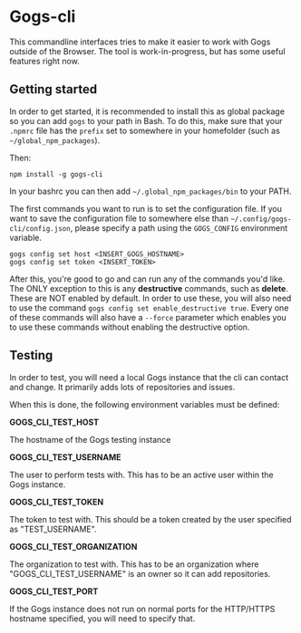 # Gogs-cli

This commandline interfaces tries to make it easier to work with Gogs outside of the Browser. The tool is work-in-progress, but has some useful features right now.

## Getting started

In order to get started, it is recommended to install this as global package so you can add `gogs` to your path in Bash. To do this, make sure that your `.npmrc` file has the `prefix` set to somewhere in your homefolder (such as `~/global_npm_packages`).

Then:

```
npm install -g gogs-cli
```

In your bashrc you can then add `~/.global_npm_packages/bin` to your PATH.

The first commands you want to run is to set the configuration file. If you want to save the configuration file to somewhere else than `~/.config/gogs-cli/config.json`, please specify a path using the `GOGS_CONFIG` environment variable.

```
gogs config set host <INSERT_GOGS_HOSTNAME>
gogs config set token <INSERT_TOKEN>
```

After this, you're good to go and can run any of the commands you'd like. The ONLY exception to this is any **destructive** commands, such as **delete**. These are NOT enabled by default. In order to use these, you will also need to use the command `gogs config set enable_destructive true`. Every one of these commands will also have a `--force` parameter which enables you to use these commands without enabling the destructive option.

## Testing

In order to test, you will need a local Gogs instance that the cli can contact and change. It primarily adds lots of repositories and issues.

When this is done, the following environment variables must be defined:

**GOGS_CLI_TEST_HOST**

The hostname of the Gogs testing instance

**GOGS_CLI_TEST_USERNAME**

The user to perform tests with. This has to be an active user within the Gogs instance.

**GOGS_CLI_TEST_TOKEN**

The token to test with. This should be a token created by the user specified as "TEST_USERNAME".

**GOGS_CLI_TEST_ORGANIZATION**

The organization to test with. This has to be an organization where "GOGS_CLI_TEST_USERNAME" is an owner so it can add repositories.

**GOGS_CLI_TEST_PORT**

If the Gogs instance does not run on normal ports for the HTTP/HTTPS hostname specified, you will need to specify that.
